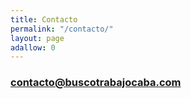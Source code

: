 ```yaml
---
title: Contacto
permalink: "/contacto/"
layout: page
adallow: 0
---
```



### contacto@buscotrabajocaba.com
